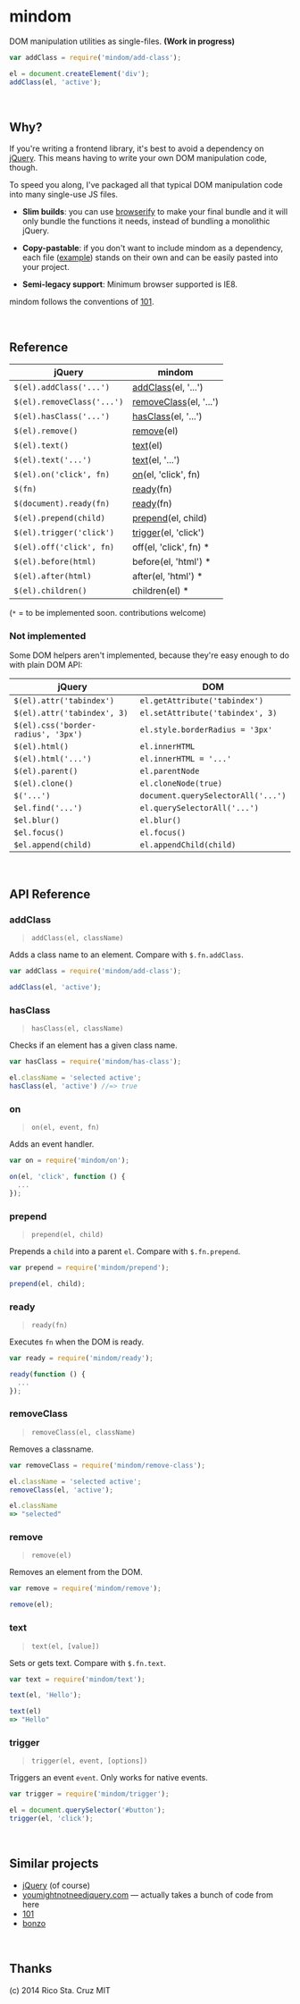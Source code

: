 # mindom

DOM manipulation utilities as single-files. **(Work in progress)**

```js
var addClass = require('mindom/add-class');

el = document.createElement('div');
addClass(el, 'active');
```

<br>

## Why?

If you're writing a frontend library, it's best to avoid a dependency on
[jQuery]. This means having to write your own DOM manipulation code, though.

To speed you along, I've packaged all that typical DOM manipulation code into
many single-use JS files.

- **Slim builds**: you can use [browserify] to make your final bundle and it
will only bundle the functions it needs, instead of bundling a monolithic
jQuery.

- **Copy-pastable**: if you don't want to include mindom as a dependency, each
file ([example]) stands on their own and can be easily pasted into your project.

- **Semi-legacy support**: Minimum browser supported is IE8.

mindom follows the conventions of [101].

<br>

## Reference

| jQuery                     | mindom                                 |
| --------                   | --------                               |
| `$(el).addClass('...')`    | [addClass](#addclass)(el, '...')       |
| `$(el).removeClass('...')` | [removeClass](#removeclass)(el, '...') |
| `$(el).hasClass('...')`    | [hasClass](#hasclass)(el, '...')       |
| `$(el).remove()`           | [remove](#remove)(el)                  |
| `$(el).text()`             | [text](#text)(el)                      |
| `$(el).text('...')`        | [text](#text)(el, '...')               |
| `$(el).on('click', fn)`    | [on](#on)(el, 'click', fn)             |
| `$(fn)`                    | [ready](#ready)(fn)                    |
| `$(document).ready(fn)`    | [ready](#ready)(fn)                    |
| `$(el).prepend(child)`     | [prepend](#prepend)(el, child)         |
| `$(el).trigger('click')`   | [trigger](#trigger)(el, 'click')       |
| `$(el).off('click', fn)`   | off(el, 'click', fn) *                 |
| `$(el).before(html)`       | before(el, 'html') *                   |
| `$(el).after(html)`        | after(el, 'html') *                    |
| `$(el).children()`         | children(el) *                         |

(`*` = to be implemented soon. contributions welcome)

### Not implemented

Some DOM helpers aren't implemented, because they're easy enough to do with plain DOM API:

| jQuery                              | DOM                                |
| --------                            | --------                           |
| `$(el).attr('tabindex')`            | `el.getAttribute('tabindex')`      |
| `$(el).attr('tabindex', 3)`         | `el.setAttribute('tabindex', 3)`   |
| `$(el).css('border-radius', '3px')` | `el.style.borderRadius = '3px'`    |
| `$(el).html()`                      | `el.innerHTML`                     |
| `$(el).html('...')`                 | `el.innerHTML = '...'`             |
| `$(el).parent()`                    | `el.parentNode`                    |
| `$(el).clone()`                     | `el.cloneNode(true)`               |
| `$('...')`                          | `document.querySelectorAll('...')` |
| `$el.find('...')`                   | `el.querySelectorAll('...')`       |
| `$el.blur()`                        | `el.blur()`                        |
| `$el.focus()`                       | `el.focus()`                       |
| `$el.append(child)`                 | `el.appendChild(child)`            |

<br>

## API Reference

<!-- begin api -->

### addClass
> `addClass(el, className)`

Adds a class name to an element. Compare with `$.fn.addClass`.

```js
var addClass = require('mindom/add-class');

addClass(el, 'active');
```

### hasClass
> `hasClass(el, className)`

Checks if an element has a given class name.

```js
var hasClass = require('mindom/has-class');

el.className = 'selected active';
hasClass(el, 'active') //=> true
```

### on
> `on(el, event, fn)`

Adds an event handler.

```js
var on = require('mindom/on');

on(el, 'click', function () {
  ...
});
```

### prepend
> `prepend(el, child)`

Prepends a `child` into a parent `el`. Compare with `$.fn.prepend`.

```js
var prepend = require('mindom/prepend');

prepend(el, child);
```

### ready
> `ready(fn)`

Executes `fn` when the DOM is ready.

```js
var ready = require('mindom/ready');

ready(function () {
  ...
});
```

### removeClass
> `removeClass(el, className)`

Removes a classname.

```js
var removeClass = require('mindom/remove-class');

el.className = 'selected active';
removeClass(el, 'active');

el.className
=> "selected"
```

### remove
> `remove(el)`

Removes an element from the DOM.

```js
var remove = require('mindom/remove');

remove(el);
```

### text
> `text(el, [value])`

Sets or gets text. Compare with `$.fn.text`.

```js
var text = require('mindom/text');

text(el, 'Hello');

text(el)
=> "Hello"
```

### trigger
> `trigger(el, event, [options])`

Triggers an event `event`. Only works for native events.

```js
var trigger = require('mindom/trigger');

el = document.querySelector('#button');
trigger(el, 'click');
```

<!-- end api -->

<br>

## Similar projects

 * [jQuery] (of course)
 * [youmightnotneedjquery.com] — actually takes a bunch of code from here
 * [101]
 * [bonzo]

<br>

## Thanks

(c) 2014 Rico Sta. Cruz MIT

[jQuery]: http://jquery.com
[browserify]: http://browserify.org
[101]: https://www.npmjs.org/package/101
[youmightnotneedjquery.com]: http://youmightnotneedjquery.com/
[example]: add-class.js
[bonzo]: https://github.com/ded/bonzo
